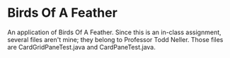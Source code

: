 # Birds Of A Feather

An application of Birds Of A Feather. Since this is an in-class assignment, several files aren't mine; they belong to Professor Todd Neller. Those files are CardGridPaneTest.java and CardPaneTest.java.
